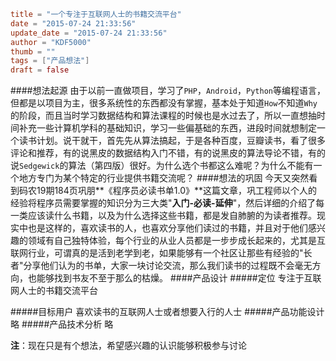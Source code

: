 ```toml
title = "一个专注于互联网人士的书籍交流平台"
date = "2015-07-24 21:33:56"
update_date = "2015-07-24 21:33:56"
author = "KDF5000"
thumb = ""
tags = ["产品想法"]
draft = false
```
####想法起源
由于以前一直做项目，学习了`PHP`，`Android`，`Python`等编程语言，但都是以项目为主，很多系统性的东西都没有掌握，基本处于知道`How`不知道`Why`的阶段，而且当时学习数据结构和算法课程的时候也是水过去了，所以一直想抽时间补充一些计算机学科的基础知识，学习一些偏基础的东西，进段时间就想制定一个读书计划。说干就干，首先先从算法搞起，于是各种百度，豆瓣读书，看了很多评论和推荐，有的说黑皮的数据结构入门不错，有的说黑皮的算法导论不错，有的说`Sedgewick`的算法（第四版）很好。为什么选个书都这么难呢？为什么不能有一个地方专门为某个特定的行业提供书籍交流呢？
####想法的巩固
今天又突然看到码农19期184页巩朋**《程序员必读书单1.0》**这篇文章，巩工程师以个人的经验将程序员需要掌握的知识分为三大类"**入门-必读-延伸**"，然后详细的介绍了每一类应该读什么书籍，以及为什么选择这些书籍，都是发自肺腑的为读者推荐。现实中也是这样的，喜欢读书的人，也喜欢分享他们读过的书籍，并且对于他们感兴趣的领域有自己独特体验，每个行业的从业人员都是一步步成长起来的，尤其是互联网行业，可谓真的是活到老学到老，如果能够有一个社区让那些有经验的"长者"分享他们认为的书单，大家一块讨论交流，那么我们读书的过程既不会毫无方向，也能够找到书友不至于那么的枯燥。
####产品设计
#####定位
专注于互联网人士的书籍交流平台

<!--more -->

#####目标用户
喜欢读书的互联网人士或者想要入行的人士
#####产品功能设计
略
#####产品技术分析
略

**注**：现在只是有个想法，希望感兴趣的认识能够积极参与讨论
